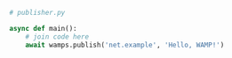 <script>
import '~/styles/code.scss'
</script>

```python
# publisher.py

async def main():
    # join code here
    await wamps.publish('net.example', 'Hello, WAMP!')
```

